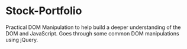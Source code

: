 # Stock-Portfolio
Practical DOM Manipulation to help build a deeper understanding of the DOM and JavaScript. Goes through some common DOM manipulations using jQuery.
